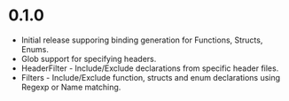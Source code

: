 # 0.1.0
- Initial release supporing binding generation for Functions, Structs, Enums.
- Glob support for specifying headers.
- HeaderFilter - Include/Exclude declarations from specific header files.
- Filters - Include/Exclude function, structs and enum declarations using Regexp or Name matching.
